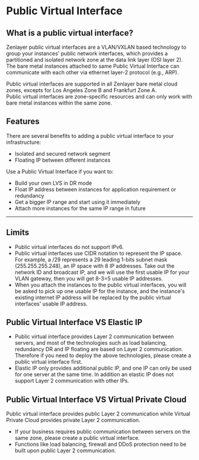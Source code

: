 # Public Virtual Interface

## **What is a public virtual interface?**

Zenlayer public virtual interfaces are a VLAN/VXLAN based technology to group your instances' public network interfaces, which provides a partitioned and isolated network zone at the data link layer (OSI layer 2). The bare metal instances attached to same Public Virtual Interface can communicate with each other via ethernet layer-2 protocol (e.g., ARP).

Public virtual interfaces are supported in all Zenlayer bare metal cloud zones, excepts for Los Angeles Zone B and Frankfurt Zone A.\
Public virtual interfaces are zone-specific resources and can only work with bare metal instances within the same zone.



## **Features**

There are several benefits to adding a public virtual interface to your infrastructure:

* Isolated and secured network segment
* Floating IP between different instances

Use a Public Virtual Interface if you want to:

* Build your own LVS in DR mode
* Float IP address between instances for application requirement or redundancy
* Get a bigger IP range and start using it immediately
* Attach more instances for the same IP range in future

****

## **Limits**

* Public virtual interfaces do not support IPv6.
* Public virtual interfaces use CIDR notation to represent the IP space.\
  For example, a /29 represents a 29 leading 1-bits subnet mask (255.255.255.248), an IP space with 8 IP addresses. Take out the network ID and broadcast IP, and we will use the first usable IP for your VLAN gateway, then you will get 8-3=5 usable IP addresses.
* When you attach the instances to the public virtual interfaces, you will be asked to pick up one usable IP for the instance, and the instance's existing internet IP address will be replaced by the public virtual interfaces' usable IP address.

## **Public Virtual Interface VS Elastic IP**

* Public virtual interface provides Layer 2 communication between servers, and most of the technologies such as load balancing, redundancy DR and IP floating are based on Layer 2 communication. Therefore if you need to deploy the above technologies, please create a public virtual interface first.
* Elastic IP only provides additional public IP, and one IP can only be used for one server at the same time. In addition an elastic IP does not support Layer 2 communication with other IPs.

## **Public Virtual Interface VS Virtual Private Cloud**

Public virtual interface provides public Layer 2 communication while Virtual Private Cloud provides private Layer 2 communication.

* If your business requires public communication between servers on the same zone, please create a public virtual interface.
* Functions like load balancing, firewall and DDoS protection need to be built upon public Layer 2 communication.

